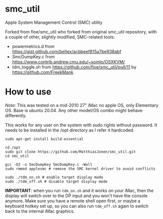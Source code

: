# smc_util
Apple System Management Control (SMC) utility

Forked from floe/smc_util who forked from original smc_util repository, with a couple of other, slightly modified, SMC-related tools:
* powermetrics.d from https://gist.github.com/beltex/acbbeef815a7be938abf
* SmcDumpKey.c from https://www.contrib.andrew.cmu.edu/~somlo/OSXKVM/
* tdm_toggle.sh from https://github.com/floe/smc_util/pull/11 by https://github.com/FreekMank

# How to use

_Note_: This was tested on a mid-2010 27" iMac no apple OS, only Elementary OS. Base is ubuntu 20.04. Any other model/OS combo might behave differently.

This works for any user on the system with sudo rights without password.
It needs to be installed in the /opt directory as I refer it hardcoded.

```
sudo apt-get install build-essential

cd /opt
sudo git clone https://github.com/MatthiasJonen/smc_util.git
cd smc_util

gcc -O2 -o SmcDumpKey SmcDumpKey.c -Wall
sudo rmmod applesmc # remove the SMC kernel driver to avoid conflicts

sudo ./tdm_on.sh # enable target display mode
sudo ./tdm_off.sh # disable target display mode
```

__IMPORTANT__: when you run `tdm_on.sh` and it works on your iMac, then the display will switch over to the DP input and you won't have the console anymore. Make sure you have a remote shell open first, or maybe a keyboard hotkey set up, so you can also run `tdm_off.sh` again to switch back to the internal iMac graphics.
